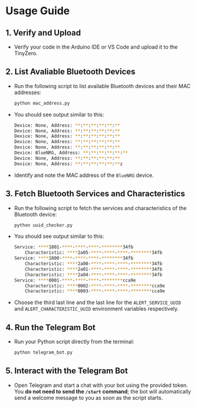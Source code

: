 # Usage Guide

## 1. Verify and Upload

   - Verify your code in the Arduino IDE or VS Code and upload it to the TinyZero.

## 2. List Avaliable Bluetooth Devices

   - Run the following script to list available Bluetooth devices and their MAC addresses:
     ```bash
     python mac_address.py
     ```
   - You should see output similar to this:
     ```bash
     Device: None, Address: **:**:**:**:**:**
     Device: None, Address: **:**:**:**:**:**
     Device: None, Address: **:**:**:**:**:**
     Device: None, Address: **:**:**:**:**:**
     Device: None, Address: **:**:**:**:**:**
     Device: BlueNRG, Address: **:**:**:**:**:**
     Device: None, Address: **:**:**:**:**:**
     Device: None, Address: **:**:**:**:**:**z
     ```
   - Identify and note the MAC address of the `BlueNRG` device.

## 3. Fetch Bluetooth Services and Characteristics

   - Run the following script to fetch the services and characteristics of the Bluetooth device:
     ```bash
     python uuid_checker.py
     ```
   - You should see output similar to this:
     ```bash
     Service: ****1801-****-****-****-********34fb
         Characteristic: ****2a05-****-****-****-********34fb
     Service: ****1800-****-****-****-********34fb
         Characteristic: ****2a00-****-****-****-********34fb
         Characteristic: ****2a01-****-****-****-********34fb
         Characteristic: ****2a04-****-****-****-********34fb
     Service: ****0001-****-****-****-********cca9e
         Characteristic: ****0002-****-****-****-********cca9e
         Characteristic: ****0003-****-****-****-********cca9e
     ```
   - Choose the third last line and the last line for the `ALERT_SERVICE_UUID` and `ALERT_CHARACTERISTIC_UUID` environment variables respectively.

## 4. Run the Telegram Bot

   - Run your Python script directly from the terminal:
     ```bash
     python telegram_bot.py
     ```

## 5. Interact with the Telegram Bot
- Open Telegram and start a chat with your bot using the provided token. You **do not need to send the `/start` command**; the bot will automatically send a welcome message to you as soon as the script starts.
